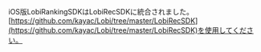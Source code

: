 iOS版LobiRankingSDKはLobiRecSDKに統合されました。  
[https://github.com/kayac/Lobi/tree/master/LobiRecSDK](https://github.com/kayac/Lobi/tree/master/LobiRecSDK)を使用してください。

